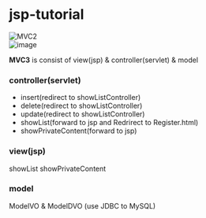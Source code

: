# jsp-tutorial
![MVC2](https://user-images.githubusercontent.com/70089259/132357704-02077372-9fec-4d85-b44d-5e0ae8a4fa66.png)  
![image](https://user-images.githubusercontent.com/70089259/139640979-833374ad-06e8-452a-a989-59dcaaf09cac.png)

**MVC3** is consist of view(jsp) & controller(servlet) & model 

### controller(servlet)
- insert(redirect to showListController) 
- delete(redirect to showListController)
- update(redirect to showListController)
- showList(forward to jsp and Redrirect to Register.html)
- showPrivateContent(forward to jsp)
### view(jsp)
showList showPrivateContent
### model
ModelVO & ModelDVO (use JDBC to MySQL)
